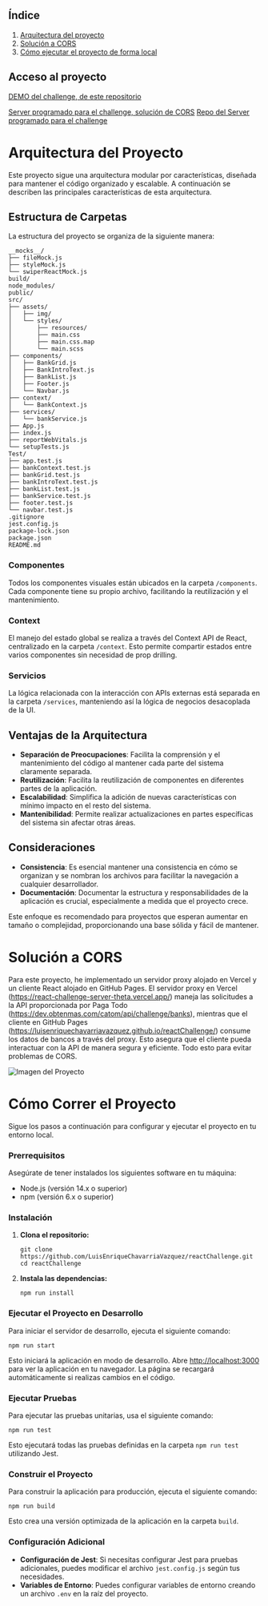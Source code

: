 ## Índice

1. [Arquitectura del proyecto](#arquitectura-del-proyecto)
2. [Solución a CORS](#Solución-a-cors)
3. [Cómo ejecutar el proyecto de forma local](#cómo-correr-el-proyecto)

## Acceso al proyecto
[DEMO del challenge, de este repositorio](https://luisenriquechavarriavazquez.github.io/reactChallenge/)

[Server programado para el challenge, solución de CORS](https://react-challenge-server-theta.vercel.app/)
[Repo del Server programado para el challenge](https://github.com/LuisEnriqueChavarriaVazquez/reactChallengeServer)

# Arquitectura del Proyecto

Este proyecto sigue una arquitectura modular por características, diseñada para mantener el código organizado y escalable. A continuación se describen las principales características de esta arquitectura.

## Estructura de Carpetas

La estructura del proyecto se organiza de la siguiente manera:

```plaintext
__mocks__/
├── fileMock.js
├── styleMock.js
└── swiperReactMock.js
build/
node_modules/
public/
src/
├── assets/
│   ├── img/
│   └── styles/
│       ├── resources/
│       ├── main.css
│       ├── main.css.map
│       └── main.scss
├── components/
│   ├── BankGrid.js
│   ├── BankIntroText.js
│   ├── BankList.js
│   ├── Footer.js
│   └── Navbar.js
├── context/
│   └── BankContext.js
├── services/
│   └── bankService.js
├── App.js
├── index.js
├── reportWebVitals.js
└── setupTests.js
Test/
├── app.test.js
├── bankContext.test.js
├── bankGrid.test.js
├── bankIntroText.test.js
├── bankList.test.js
├── bankService.test.js
├── footer.test.js
└── navbar.test.js
.gitignore
jest.config.js
package-lock.json
package.json
README.md
```

### Componentes

Todos los componentes visuales están ubicados en la carpeta `/components`. Cada componente tiene su propio archivo, facilitando la reutilización y el mantenimiento.

### Context

El manejo del estado global se realiza a través del Context API de React, centralizado en la carpeta `/context`. Esto permite compartir estados entre varios componentes sin necesidad de prop drilling.

### Servicios

La lógica relacionada con la interacción con APIs externas está separada en la carpeta `/services`, manteniendo así la lógica de negocios desacoplada de la UI.

## Ventajas de la Arquitectura

- **Separación de Preocupaciones**: Facilita la comprensión y el mantenimiento del código al mantener cada parte del sistema claramente separada.
- **Reutilización**: Facilita la reutilización de componentes en diferentes partes de la aplicación.
- **Escalabilidad**: Simplifica la adición de nuevas características con mínimo impacto en el resto del sistema.
- **Mantenibilidad**: Permite realizar actualizaciones en partes específicas del sistema sin afectar otras áreas.

## Consideraciones

- **Consistencia**: Es esencial mantener una consistencia en cómo se organizan y se nombran los archivos para facilitar la navegación a cualquier desarrollador.
- **Documentación**: Documentar la estructura y responsabilidades de la aplicación es crucial, especialmente a medida que el proyecto crece.

Este enfoque es recomendado para proyectos que esperan aumentar en tamaño o complejidad, proporcionando una base sólida y fácil de mantener.

# Solución a CORS

Para este proyecto, he implementado un servidor proxy alojado en Vercel y un cliente React alojado en GitHub Pages. El servidor proxy en Vercel (https://react-challenge-server-theta.vercel.app/) maneja las solicitudes a la API proporcionada por Paga Todo (https://dev.obtenmas.com/catom/api/challenge/banks), mientras que el cliente en GitHub Pages (https://luisenriquechavarriavazquez.github.io/reactChallenge/) consume los datos de bancos a través del proxy. Esto asegura que el cliente pueda interactuar con la API de manera segura y eficiente. Todo esto para evitar problemas de CORS.

![Imagen del Proyecto](https://media.licdn.com/dms/image/D5612AQGHph0B6FKU3g/article-cover_image-shrink_600_2000/0/1712492130078?e=2147483647&v=beta&t=7WcM1i5d6y1ucEIshict3ApIkEUcNU9nu_davd7-WD8)

# Cómo Correr el Proyecto

Sigue los pasos a continuación para configurar y ejecutar el proyecto en tu entorno local.

### Prerrequisitos

Asegúrate de tener instalados los siguientes software en tu máquina:
- Node.js (versión 14.x o superior)
- npm (versión 6.x o superior)

### Instalación

1. **Clona el repositorio:**

   ```
   git clone https://github.com/LuisEnriqueChavarriaVazquez/reactChallenge.git
   cd reactChallenge
   ```

2. **Instala las dependencias:**

   ```
   npm run install
   ```

### Ejecutar el Proyecto en Desarrollo

Para iniciar el servidor de desarrollo, ejecuta el siguiente comando:

```
npm run start
```

Esto iniciará la aplicación en modo de desarrollo. Abre [http://localhost:3000](http://localhost:3000) para ver la aplicación en tu navegador. La página se recargará automáticamente si realizas cambios en el código.

### Ejecutar Pruebas

Para ejecutar las pruebas unitarias, usa el siguiente comando:

```
npm run test
```

Esto ejecutará todas las pruebas definidas en la carpeta `npm run test` utilizando Jest.

### Construir el Proyecto

Para construir la aplicación para producción, ejecuta el siguiente comando:

```
npm run build
```

Esto crea una versión optimizada de la aplicación en la carpeta `build`.

### Configuración Adicional

- **Configuración de Jest**: Si necesitas configurar Jest para pruebas adicionales, puedes modificar el archivo `jest.config.js` según tus necesidades.
- **Variables de Entorno**: Puedes configurar variables de entorno creando un archivo `.env` en la raíz del proyecto.